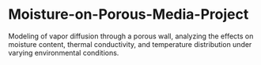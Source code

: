 # Moisture-on-Porous-Media-Project
Modeling of vapor diffusion through a porous wall, analyzing the effects on moisture content, thermal conductivity, and temperature distribution under varying environmental conditions.
